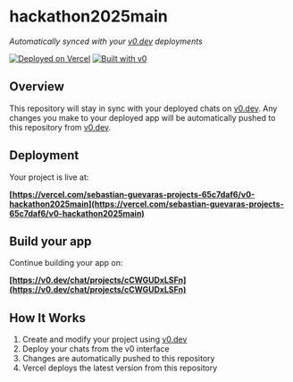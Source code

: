 # hackathon2025main

*Automatically synced with your [v0.dev](https://v0.dev) deployments*

[![Deployed on Vercel](https://img.shields.io/badge/Deployed%20on-Vercel-black?style=for-the-badge&logo=vercel)](https://vercel.com/sebastian-guevaras-projects-65c7daf6/v0-hackathon2025main)
[![Built with v0](https://img.shields.io/badge/Built%20with-v0.dev-black?style=for-the-badge)](https://v0.dev/chat/projects/cCWGUDxLSFn)

## Overview

This repository will stay in sync with your deployed chats on [v0.dev](https://v0.dev).
Any changes you make to your deployed app will be automatically pushed to this repository from [v0.dev](https://v0.dev).

## Deployment

Your project is live at:

**[https://vercel.com/sebastian-guevaras-projects-65c7daf6/v0-hackathon2025main](https://vercel.com/sebastian-guevaras-projects-65c7daf6/v0-hackathon2025main)**

## Build your app

Continue building your app on:

**[https://v0.dev/chat/projects/cCWGUDxLSFn](https://v0.dev/chat/projects/cCWGUDxLSFn)**

## How It Works

1. Create and modify your project using [v0.dev](https://v0.dev)
2. Deploy your chats from the v0 interface
3. Changes are automatically pushed to this repository
4. Vercel deploys the latest version from this repository